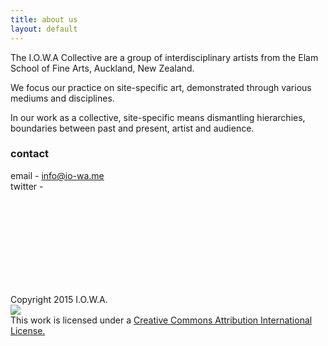 ```yaml
---
title: about us
layout: default
---
```


The I.O.W.A Collective are a group of interdisciplinary artists from the Elam School of Fine Arts, Auckland, New Zealand.

We focus our practice on site-specific art, demonstrated through various mediums and disciplines.

In our work as a collective, site-specific means dismantling hierarchies, boundaries between past and present, artist and audience.

### contact

email - [info@io-wa.me][mail]
<br>
twitter - 

<br><br>
<br><br>
<br><br>
<br><br>

Copyright 2015 I.O.W.A.
<br>
<img src="https://i.creativecommons.org/l/by/4.0/80x15.png"><br>This work is licensed under a <a href="https://creativecommons.org/licenses/by/4.0/">Creative Commons Attribution International License.</a>


[mail]: mailto:info@io-wa.me

